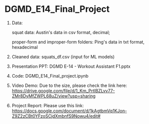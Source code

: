 # DGMD_E14_Final_Project

1. Data:

   squat data: Austin's data in csv format, decimal;

   proper-form and improper-form folders: Ping's data in txt format, hexadecimal

2. Cleaned data: 
squats_df.csv (input for ML models)

3. Presentation PPT:
DGMD E-14 - Workout Assistant F1.pptx

4. Code: 
DGMD_E14_Final_project.ipynb

5. Video Demo: 
Due to the size, please check the link here:
https://drive.google.com/file/d/1_Km_PrtlBZLvv77-ZMr8DyMfZWPL68uZ/view?usp=sharing

6. Project Report:
Please use this link:
https://docs.google.com/document/d/1kAgtbmVq1KJon-Z9Z2zCBt0YFzoSCjdXmbnfS9Nowu4/edit#
